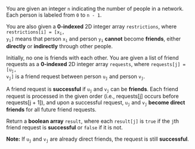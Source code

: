 You are given an integer `n` indicating the number of people in a network. Each person is labeled from `0` to `n - 1`.

You are also given a **0-indexed** 2D integer array `restrictions`, where <code>restrictions[i] = [x<sub>i</sub>, y<sub>i</sub>]</code> means that person <code>x<sub>i</sub></code> and person <code>y<sub>i</sub></code> **cannot** become **friends**, either **directly** or **indirectly** through other people.

Initially, no one is friends with each other. You are given a list of friend requests as a **0-indexed** 2D integer array `requests`, where <code>requests[j] = [u<sub>j</sub>, v<sub>j</sub>]</code> is a friend request between person <code>u<sub>j</sub></code> and person <code>v<sub>j</sub></code>.

A friend request is **successful** if <code>u<sub>j</sub></code> and <code>v<sub>j</sub></code> can be **friends**. Each friend request is processed in the given order (i.e., requests[j] occurs before requests[j + 1]), and upon a successful request, <code>u<sub>j</sub></code> and <code>v<sub>j</sub></code> **become direct friends** for all future friend requests.

Return a **boolean array** `result`, where each `result[j]` is `true` if the `j`th friend request is **successful** or `false` if it is not.

**Note:** If <code>u<sub>j</sub></code> and <code>v<sub>j</sub></code> are already direct friends, the request is still **successful**.